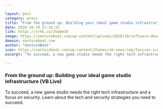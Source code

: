 ```yaml
---

layout: post
category: press
title: "From the ground up: Building your ideal game studio infrastructure (VB Live)"
date: 2020-10-19 11:16:25
link: https://vrhk.co/35aUmCW
image: https://venturebeat.com/wp-content/uploads/2020/10/software-developer.GettyImages-1197071217.jpg?w=1200&strip=all
domain: venturebeat.com
author: "VentureBeat"
icon: https://venturebeat.com/wp-content/themes/vb-news/img/favicon.ico
excerpt: "To succeed, a new game studio needs the right tech infrastructure and a focus on security. Learn about the tech and security strategies you need to succeed."

---
```


### From the ground up: Building your ideal game studio infrastructure (VB Live)

To succeed, a new game studio needs the right tech infrastructure and a focus on security. Learn about the tech and security strategies you need to succeed.